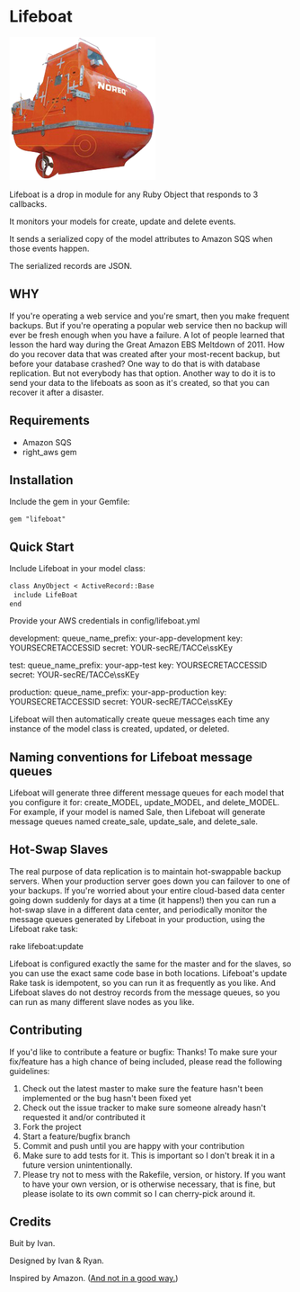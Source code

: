 Lifeboat
========

![LifeBoat](https://github.com/ivanacostarubio/lifeboat/raw/master/support/lifeboat.png)

Lifeboat is a drop in module for any Ruby Object that responds to 3 callbacks. 

It monitors your models for create, update and delete events. 

It sends a serialized copy of the model attributes to Amazon SQS when those events happen.  

The serialized records are JSON.


WHY
---

If you're operating a web service and you're smart, then you make frequent
backups.  But if you're operating a popular web service then no backup will
ever be fresh enough when you have a failure.  A lot of people learned that
lesson the hard way during the Great Amazon EBS Meltdown of 2011.  How do
you recover data that was created after your most-recent backup, but before
your database crashed?  One way to do that is with database replication.
But not everybody has that option.  Another way to do it is to send your data
to the lifeboats as soon as it's created, so that you can recover it after
a disaster.



Requirements
------------
* Amazon SQS
* right_aws gem

Installation
------------

Include the gem in your Gemfile:

    gem "lifeboat"

Quick Start
-----------

Include Lifeboat in your model class:

    class AnyObject < ActiveRecord::Base
     include LifeBoat
    end

Provide your AWS credentials in config/lifeboat.yml

  development:
    queue_name_prefix: your-app-development
    key: YOURSECRETACCESSID
    secret: YOUR-secRE/TACCe\ssKEy

  test:
    queue_name_prefix: your-app-test
    key: YOURSECRETACCESSID
    secret: YOUR-secRE/TACCe\ssKEy

  production:
    queue_name_prefix: your-app-production
    key: YOURSECRETACCESSID
    secret: YOUR-secRE/TACCe\ssKEy

Lifeboat will then automatically create queue messages each time any instance of the model
class is created, updated, or deleted.

Naming conventions for Lifeboat message queues
----------------------------------------------

Lifeboat will generate three different message queues for each model that you configure
it for: create_MODEL, update_MODEL, and delete_MODEL.  For example, if your model is named
Sale, then Lifeboat will generate message queues named create_sale, update_sale, and delete_sale.

Hot-Swap Slaves
---------------

The real purpose of data replication is to maintain hot-swappable backup servers.  When your
production server goes down you can failover to one of your backups.  If you're worried about
your entire cloud-based data center going down suddenly for days at a time (it happens!) then
you can run a hot-swap slave in a different data center, and periodically monitor the message
queues generated by Lifeboat in your production, using the Lifeboat rake task:

  rake lifeboat:update

Lifeboat is configured exactly the same for the master and for the slaves, so you can use
the exact same code base in both locations.  Lifeboat's update Rake task is idempotent,
so you can run it as frequently as you like.  And Lifeboat slaves do not destroy records
from the message queues, so you can run as many different slave nodes as you like.

Contributing
------------

If you'd like to contribute a feature or bugfix: Thanks! To make sure your
fix/feature has a high chance of being included, please read the following
guidelines:
 
1. Check out the latest master to make sure the feature hasn't been implemented or the bug hasn't been fixed yet
2. Check out the issue tracker to make sure someone already hasn't requested it and/or contributed it
3. Fork the project
4. Start a feature/bugfix branch
5. Commit and push until you are happy with your contribution
6. Make sure to add tests for it. This is important so I don't break it in a future version unintentionally.
7. Please try not to mess with the Rakefile, version, or history. If you want to have your own version, or is otherwise necessary, that is fine, but please isolate to its own commit so I can cherry-pick around it.

Credits
-------

Buit by Ivan.

Designed by Ivan & Ryan.

Inspired by Amazon.  ([And not in a good way.](http://www.businessinsider.com/amazon-lost-data-2011-4))